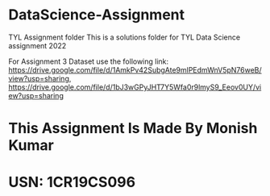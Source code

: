 # DataScience-Assignment
TYL Assignment folder 
This is a solutions folder for TYL Data Science assignment 2022 

For Assignment 3 Dataset use the following link:
https://drive.google.com/file/d/1AmkPv42SubgAte9mlPEdmWnV5pN76weB/view?usp=sharing, https://drive.google.com/file/d/1bJ3wGPyJHT7Y5Wfa0r9lmyS9_Eeov0UY/view?usp=sharing

# This Assignment Is Made By Monish Kumar
# USN: 1CR19CS096
